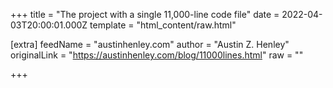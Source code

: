 
+++
title = "The project with a single 11,000-line code file"
date = 2022-04-03T20:00:01.000Z
template = "html_content/raw.html"

[extra]
feedName = "austinhenley.com"
author = "Austin Z. Henley"
originalLink = "https://austinhenley.com/blog/11000lines.html"
raw = ""

+++

